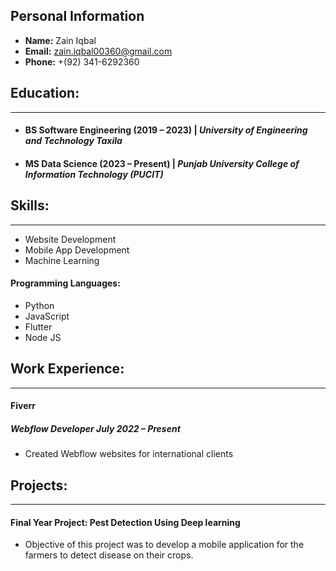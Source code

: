 ## Personal Information


- **Name:** Zain Iqbal
- **Email:** zain.iqbal00360@gmail.com
- **Phone:** +(92) 341-6292360



## Education:
--------------------------------------------------------------------------------------------------------------------------------------
- #### BS Software Engineering (2019 – 2023) | ***University of Engineering and Technology Taxila***
   

- #### MS Data Science (2023 – Present) | ***Punjab University College of Information Technology (PUCIT)***
   
   



## Skills:
--------------------------------------------------------------------------------------------------------------------------------------
   - Website Development 
   - Mobile App Development
   - Machine Learning
   
#### Programming Languages:
   - Python
   - JavaScript
   - Flutter
   - Node JS

   

## Work Experience:
--------------------------------------------------------------------------------------------------------------------------------------
#### Fiverr
   ##### Webflow Developer July 2022 – Present
   - Created Webflow websites for international clients
   

   
## Projects:
--------------------------------------------------------------------------------------------------------------------------------------

#### Final Year Project: Pest Detection Using Deep learning
   - Objective of this project was to develop a mobile application for the farmers to detect disease on their crops.
